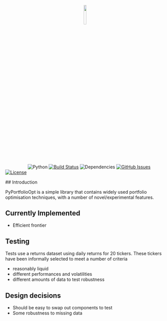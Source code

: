 
<p align="center"><img width=12.5% src="https://github.com/robertmartin8/PyPortfolioOpt/blob/master/media/logo_v0.png"></p>

&nbsp;&nbsp;&nbsp;&nbsp;&nbsp;&nbsp;&nbsp;&nbsp;&nbsp;&nbsp;&nbsp;&nbsp;&nbsp;&nbsp;&nbsp;&nbsp;&nbsp;
![Python](https://img.shields.io/badge/python-v2.7%20%2F%20v3.6-blue.svg)
[![Build Status](https://travis-ci.org/anfederico/Clairvoyant.svg?branch=master)](https://travis-ci.org/anfederico/Clairvoyant)
![Dependencies](https://img.shields.io/badge/dependencies-up%20to%20date-brightgreen.svg)
[![GitHub Issues](https://img.shields.io/github/issues/anfederico/Clairvoyant.svg)](https://github.com/anfederico/Clairvoyant/issues)
[![License](https://img.shields.io/badge/license-MIT-blue.svg)](https://opensource.org/licenses/MIT)

## Introduction

PyPortfolioOpt is a simple library that contains widely used portfolio optimisation techniques, with 
a number of novel/experimental features.

## Currently Implemented

- Efficient frontier

## Testing

Tests use a returns dataset using daily returns for 20 tickers. These tickers have been informally selected to meet a number of criteria

- reasonably liquid
- different performances and volatilities
- different amounts of data to test robustness

## Design decisions

- Should be easy to swap out components to test
- Some robustness to missing data
